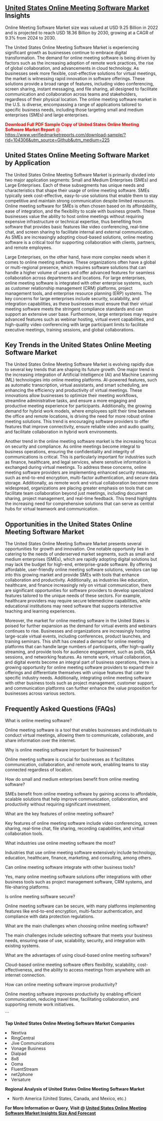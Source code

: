 <h2><a href="https://www.verifiedmarketreports.com/download-sample/?rid=104306&amp;utm_source=Github&amp;utm_medium=225" target="_blank">United States Online Meeting Software Market</a> Insights</h2><p>Online Meeting Software Market size was valued at USD 9.25 Billion in 2022 and is projected to reach USD 18.36 Billion by 2030, growing at a CAGR of 9.3% from 2024 to 2030.</p><p> <p>The United States Online Meeting Software Market is experiencing significant growth as businesses continue to embrace digital transformation. The demand for online meeting software is being driven by factors such as the increasing adoption of remote work practices, the rise of global collaboration, and advancements in cloud technology. As businesses seek more flexible, cost-effective solutions for virtual meetings, the market is witnessing rapid innovation in software offerings. These solutions provide a broad range of features, including video conferencing, screen sharing, instant messaging, and file sharing, all designed to facilitate communication and collaboration across teams and stakeholders, regardless of their physical location. The online meeting software market in the U.S. is diverse, encompassing a range of applications tailored to specific business needs, including those targeting small and medium enterprises (SMEs) and large enterprises. <p><span class=""><span style="color: #ff0000;"><strong>Download Full PDF Sample Copy of United States Online Meeting Software Market Report</strong> @ </span><a href="https://www.verifiedmarketreports.com/download-sample/?rid=104306&amp;utm_source=Github&amp;utm_medium=225" target="_blank">https://www.verifiedmarketreports.com/download-sample/?rid=104306&amp;utm_source=Github&amp;utm_medium=225</a></span></p></p> <h2>United States Online Meeting Software Market by Application</h2> <p>The United States Online Meeting Software Market is primarily divided into two major application segments: Small and Medium Enterprises (SMEs) and Large Enterprises. Each of these subsegments has unique needs and characteristics that shape their usage of online meeting software. SMEs typically seek cost-effective, easy-to-use solutions that enable them to stay competitive and maintain strong communication despite limited resources. Online meeting software for SMEs is often chosen based on its affordability, ease of integration, and the flexibility to scale with business growth. These businesses value the ability to host online meetings without requiring expensive infrastructure or technical expertise, thus benefiting from software that provides basic features like video conferencing, real-time chat, and screen sharing to facilitate internal and external communication. As SMEs are increasingly adopting cloud-based solutions, online meeting software is a critical tool for supporting collaboration with clients, partners, and remote employees. <p>Large Enterprises, on the other hand, have more complex needs when it comes to online meeting software. These organizations often have a global or multi-regional presence, which requires software solutions that can handle a higher volume of users and offer advanced features for seamless collaboration across departments and locations. For large enterprises, online meeting software is integrated with other enterprise systems, such as customer relationship management (CRM) platforms, project management tools, and enterprise resource planning (ERP) systems. The key concerns for large enterprises include security, scalability, and integration capabilities, as these businesses must ensure that their virtual meeting software meets the stringent compliance standards and can support an extensive user base. Furthermore, large enterprises may require advanced features such as webinar hosting, virtual event capabilities, and high-quality video conferencing with large participant limits to facilitate executive meetings, training sessions, and global collaborations.</p> <h2>Key Trends in the United States Online Meeting Software Market</h2> <p>The United States Online Meeting Software Market is evolving rapidly due to several key trends that are shaping its future growth. One major trend is the increasing integration of Artificial Intelligence (AI) and Machine Learning (ML) technologies into online meeting platforms. AI-powered features, such as automatic transcription, virtual assistants, and smart scheduling, are enhancing the efficiency and productivity of virtual meetings. These innovations allow businesses to optimize their meeting workflows, streamline administrative tasks, and ensure a more engaging and productive meeting experience for participants. Additionally, the growing demand for hybrid work models, where employees split their time between the office and remote locations, is driving the need for more robust online meeting solutions. This trend is encouraging software providers to offer features that improve connectivity, ensure reliable video and audio quality, and facilitate collaboration in hybrid work environments. <p>Another trend in the online meeting software market is the increasing focus on security and compliance. As online meetings become integral to business operations, ensuring the confidentiality and integrity of communications is critical. This is particularly important for industries such as finance, healthcare, and legal services, where sensitive information is exchanged during virtual meetings. To address these concerns, online meeting software providers are implementing enhanced security measures, such as end-to-end encryption, multi-factor authentication, and secure data storage. Additionally, as remote work and virtual collaboration become more widespread, organizations are placing greater emphasis on tools that can facilitate team collaboration beyond just meetings, including document sharing, project management, and real-time feedback. This trend highlights the increasing need for comprehensive solutions that can serve as central hubs for virtual teamwork and communication.</p> <h2>Opportunities in the United States Online Meeting Software Market</h2> <p>The United States Online Meeting Software Market presents several opportunities for growth and innovation. One notable opportunity lies in catering to the needs of underserved market segments, such as small and medium enterprises (SMEs), which are rapidly adopting digital solutions but may lack the budget for high-end, enterprise-grade software. By offering affordable, user-friendly online meeting software solutions, vendors can tap into this growing market and provide SMEs with tools that enhance collaboration and productivity. Additionally, as industries like education, healthcare, and finance increasingly rely on virtual communication, there are significant opportunities for software providers to develop specialized features tailored to the unique needs of these sectors. For example, healthcare providers may require secure telemedicine capabilities, while educational institutions may need software that supports interactive teaching and learning experiences. <p>Moreover, the market for online meeting software in the United States is poised for further expansion as the demand for virtual events and webinars continues to rise. Businesses and organizations are increasingly hosting large-scale virtual events, including conferences, product launches, and training seminars. This shift has created a demand for online meeting platforms that can handle large numbers of participants, offer high-quality streaming, and provide tools for audience engagement, such as polls, Q&A sessions, and networking features. As remote work, virtual collaboration, and digital events become an integral part of business operations, there is a growing opportunity for online meeting software providers to expand their offerings and differentiate themselves with unique features that cater to specific industry needs. Additionally, integrating online meeting software with other business tools such as project management, customer support, and communication platforms can further enhance the value proposition for businesses across various sectors.</p> <h2>Frequently Asked Questions (FAQs)</h2> <p>What is online meeting software?</p> <p>Online meeting software is a tool that enables businesses and individuals to conduct virtual meetings, allowing them to communicate, collaborate, and share information over the internet.</p> <p>Why is online meeting software important for businesses?</p> <p>Online meeting software is crucial for businesses as it facilitates communication, collaboration, and remote work, enabling teams to stay connected regardless of location.</p> <p>How do small and medium enterprises benefit from online meeting software?</p> <p>SMEs benefit from online meeting software by gaining access to affordable, scalable solutions that help improve communication, collaboration, and productivity without requiring significant investment.</p> <p>What are the key features of online meeting software?</p> <p>Key features of online meeting software include video conferencing, screen sharing, real-time chat, file sharing, recording capabilities, and virtual collaboration tools.</p> <p>What industries use online meeting software the most?</p> <p>Industries that use online meeting software extensively include technology, education, healthcare, finance, marketing, and consulting, among others.</p> <p>Can online meeting software integrate with other business tools?</p> <p>Yes, many online meeting software solutions offer integrations with other business tools such as project management software, CRM systems, and file-sharing platforms.</p> <p>Is online meeting software secure?</p> <p>Online meeting software can be secure, with many platforms implementing features like end-to-end encryption, multi-factor authentication, and compliance with data protection regulations.</p> <p>What are the main challenges when choosing online meeting software?</p> <p>The main challenges include selecting software that meets your business needs, ensuring ease of use, scalability, security, and integration with existing systems.</p> <p>What are the advantages of using cloud-based online meeting software?</p> <p>Cloud-based online meeting software offers flexibility, scalability, cost-effectiveness, and the ability to access meetings from anywhere with an internet connection.</p> <p>How can online meeting software improve productivity?</p> <p>Online meeting software improves productivity by enabling efficient communication, reducing travel time, facilitating collaboration, and supporting remote work initiatives.</p> ```</p><p><strong>Top United States Online Meeting Software Market Companies</strong></p><div data-test-id=""><p><li>Nextiva</li><li> RingCentral</li><li> Jive Communications</li><li> Vonage Business</li><li> Dialpad</li><li> 8x8</li><li> Ooma</li><li> FluentStream</li><li> net2phone</li><li> Versature</li></p><div><strong>Regional Analysis of&nbsp;United States Online Meeting Software Market</strong></div><ul><li dir="ltr"><p dir="ltr">North America&nbsp;(United States, Canada, and Mexico, etc.)</p></li></ul><p><strong>For More Information or Query, Visit @&nbsp;</strong><strong><a href="https://www.verifiedmarketreports.com/product/global-online-meeting-software-market-growth-status-and-outlook-2019-2024/?utm_source=Github&amp;utm_medium=225" target="_blank">United States Online Meeting Software Market Insights Size And Forecast</a></strong></p></div>
